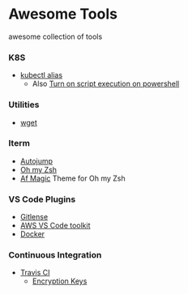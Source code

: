 # Awesome Tools
awesome collection of tools

### K8S 
- [kubectl alias](https://github.com/ahmetb/kubectl-aliases)
  - Also [Turn on script execution on powershell](https://superuser.com/questions/106360/how-to-enable-execution-of-powershell-scripts)

### Utilities
- [wget](https://github.com/mirror/wget)

### Iterm
- [Autojump](https://github.com/wting/autojump) 
- [Oh my Zsh](https://github.com/robbyrussell/oh-my-zsh) 
- [Af Magic](https://github.com/robbyrussell/oh-my-zsh/blob/master/themes/af-magic.zsh-theme) Theme for Oh my Zsh

### VS Code Plugins
- [Gitlense](https://gitlens.amod.io/) 
- [AWS VS Code toolkit](https://aws.amazon.com/visualstudiocode/#)
- [Docker](https://marketplace.visualstudio.com/items?itemName=ms-azuretools.vscode-docker)

### Continuous Integration 
- [Travis CI](https://travis-ci.org/)
  - [Encryption Keys](https://docs.travis-ci.com/user/encryption-keys/)
